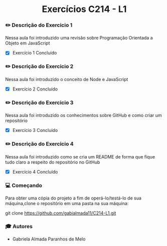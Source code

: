 <h1 align  ="center"> Exercícios C214 - L1</h1>

### :pencil2: Descrição do Exercicio 1
<p> Nessa aula foi introduzido uma revisão sobre Programação Orientada a Objeto em JavaScript<p>

- [x] Exercício 1 Concluído

### :pencil2: Descrição do Exercicio 2
<p> Nessa aula foi introduzido o conceito de Node e JavaScript<p>

- [x] Exercício 2 Concluído

### :pencil2: Descrição do Exercicio 3
<p> Nessa aula foi introduzido os conhecimentos sobre GitHub e como criar um repositório <p>

- [x] Exercício 3 Concluído

### :pencil2: Descrição do Exercicio 4
<p> Nessa aula foi introduzido como se cria um README de forma que fique tudo claro a respeito do repositório no GitHub<p>

- [x] Exercício 4 Concluído

### :computer: Começando
<p>Para obter uma cópia do projeto a fim de operá-lo/testá-lo de sua máquina,clone o repositório em uma pasta na sua máquina:<p>

git clone https://github.com/gabialmada11/C214-L1.git

### :mortar_board: Autores

- Gabriela Almada Paranhos de Melo

